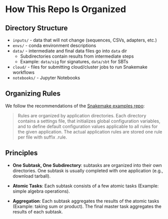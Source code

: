 # How This Repo Is Organized

## Directory Structure

* `inputs/` - data that will not change (sequences, CSVs, adapters, etc.)
* `envs/` - conda environment descriptions
* `data/` - intermediate and final data files go into `data` dir
    * Subdirectories contain results from intermediate steps
    * Example: `data/sig` for signatures, `data/sbt` for SBTs
* `cloud/` - files for submitting cloud/cluster jobs to run Snakemake workflows
* `notebooks/` - Jupyter Notebooks

## Organizing Rules

We follow the recommendations of the
[Snakemake examples repo](https://percyfal.github.io/snakemake-rules/docs/configuration.html):

> Rules are organized by application directories. Each directory contains a 
> settings file, that initializes global configuration variables, and to 
> define default configuration values applicable to all rules for the given 
> application. The actual application rules are stored one rule per file with 
> suffix .rule. 


## Principles

* **One Subtask, One Subdirectory**: subtasks are organized into their own directories. 
    One subtask is usually completed with one application (e.g., download tarball).

* **Atomic Tasks**: Each subtask consists of a few atomic tasks (Example: simple algebra operations).

* **Aggregation**: Each subtask aggregates the results of the atomic tasks (Example: taking sum or product).
    The final master task aggregates the results of each subtask.





